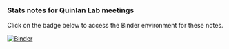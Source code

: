 ### Stats notes for Quinlan Lab meetings

Click on the badge below to access the Binder environment for these notes.

[![Binder](https://mybinder.org/badge_logo.svg)](https://mybinder.org/v2/gh/tomsasani/stats-notes/master)

